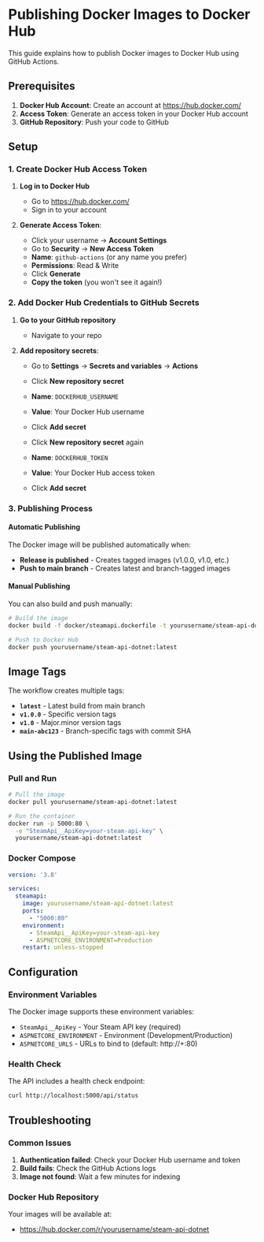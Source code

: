 # Publishing Docker Images to Docker Hub

This guide explains how to publish Docker images to Docker Hub using GitHub Actions.

## Prerequisites

1. **Docker Hub Account**: Create an account at https://hub.docker.com/
2. **Access Token**: Generate an access token in your Docker Hub account
3. **GitHub Repository**: Push your code to GitHub

## Setup

### 1. Create Docker Hub Access Token

1. **Log in to Docker Hub**
   - Go to https://hub.docker.com/
   - Sign in to your account

2. **Generate Access Token**:
   - Click your username → **Account Settings**
   - Go to **Security** → **New Access Token**
   - **Name**: `github-actions` (or any name you prefer)
   - **Permissions**: Read & Write
   - Click **Generate**
   - **Copy the token** (you won't see it again!)

### 2. Add Docker Hub Credentials to GitHub Secrets

1. **Go to your GitHub repository**
   - Navigate to your repo

2. **Add repository secrets**:
   - Go to **Settings** → **Secrets and variables** → **Actions**
   - Click **New repository secret**
   - **Name**: `DOCKERHUB_USERNAME`
   - **Value**: Your Docker Hub username
   - Click **Add secret**
   
   - Click **New repository secret** again
   - **Name**: `DOCKERHUB_TOKEN`
   - **Value**: Your Docker Hub access token
   - Click **Add secret**

### 3. Publishing Process

#### Automatic Publishing

The Docker image will be published automatically when:
- **Release is published** - Creates tagged images (v1.0.0, v1.0, etc.)
- **Push to main branch** - Creates latest and branch-tagged images

#### Manual Publishing

You can also build and push manually:

```bash
# Build the image
docker build -f docker/steamapi.dockerfile -t yourusername/steam-api-dotnet:latest .

# Push to Docker Hub
docker push yourusername/steam-api-dotnet:latest
```

## Image Tags

The workflow creates multiple tags:

- **`latest`** - Latest build from main branch
- **`v1.0.0`** - Specific version tags
- **`v1.0`** - Major.minor version tags
- **`main-abc123`** - Branch-specific tags with commit SHA

## Using the Published Image

### Pull and Run

```bash
# Pull the image
docker pull yourusername/steam-api-dotnet:latest

# Run the container
docker run -p 5000:80 \
  -e "SteamApi__ApiKey=your-steam-api-key" \
  yourusername/steam-api-dotnet:latest
```

### Docker Compose

```yaml
version: '3.8'

services:
  steamapi:
    image: yourusername/steam-api-dotnet:latest
    ports:
      - "5000:80"
    environment:
      - SteamApi__ApiKey=your-steam-api-key
      - ASPNETCORE_ENVIRONMENT=Production
    restart: unless-stopped
```

## Configuration

### Environment Variables

The Docker image supports these environment variables:

- `SteamApi__ApiKey` - Your Steam API key (required)
- `ASPNETCORE_ENVIRONMENT` - Environment (Development/Production)
- `ASPNETCORE_URLS` - URLs to bind to (default: http://+:80)

### Health Check

The API includes a health check endpoint:
```bash
curl http://localhost:5000/api/status
```

## Troubleshooting

### Common Issues

1. **Authentication failed**: Check your Docker Hub username and token
2. **Build fails**: Check the GitHub Actions logs
3. **Image not found**: Wait a few minutes for indexing

### Docker Hub Repository

Your images will be available at:
- https://hub.docker.com/r/yourusername/steam-api-dotnet
